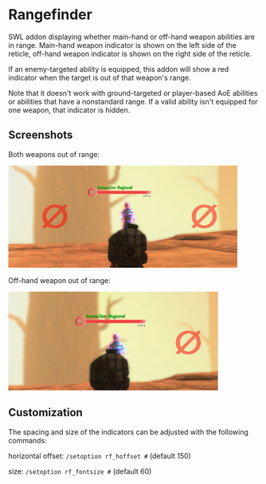 # Rangefinder
SWL addon displaying whether main-hand or off-hand weapon abilities are in range. Main-hand weapon indicator is shown on the left side of the reticle, off-hand weapon indicator is shown on the right side of the reticle.

If an enemy-targeted ability is equipped, this addon will show a red indicator when the target is out of that weapon's range. 

Note that it doesn't work with ground-targeted or player-based AoE abilities or abilities that have a nonstandard range. If a valid ability isn't equipped for one weapon, that indicator is hidden.

## Screenshots 
Both weapons out of range:

![Both weapons out of range](screens/rangefinder_bothout.PNG) 

Off-hand weapon out of range:

![Off-hand weapon out of range](screens/rangefinder_offout.PNG) 

## Customization
The spacing and size of the indicators can be adjusted with the following commands:

horizontal offset: `/setoption rf_hoffset #` (default 150)

size: `/setoption rf_fontsize #` (default 60)
